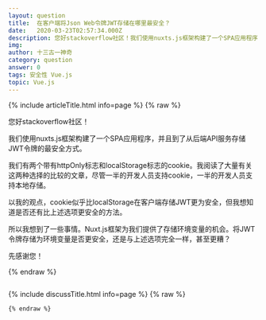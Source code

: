 ```yaml
---
layout: question
title:  在客户端将Json Web令牌JWT存储在哪里最安全？
date:   2020-03-23T02:57:34.000Z
description: 您好stackoverflow社区！我们使用nuxts.js框架构建了一个SPA应用程序，并且到了从后端API服务存储JWT令牌的最安全方式。 我...
img: 
author: 十三古一神奇
category: question
answer: 0
tags: 安全性 Vue.js
topic: Vue.js
---
```

<div class="article-root">
  <div class="article">
    {% include articleTitle.html info=page %}
    {% raw %}
    <div class="article-content"><p><font style="vertical-align: inherit;"><font style="vertical-align: inherit;">您好stackoverflow社区！</font></font></p>

<p><font style="vertical-align: inherit;"><font style="vertical-align: inherit;">我们使用nuxts.js框架构建了一个SPA应用程序，并且到了从后端API服务存储JWT令牌的最安全方式。 </font></font></p>

<p><font style="vertical-align: inherit;"><font style="vertical-align: inherit;">我们有两个带有httpOnly标志和localStorage标志的cookie。</font><font style="vertical-align: inherit;">我阅读了大量有关这两种选择的比较的文章，尽管一半的开发人员支持cookie，一半的开发人员支持本地存储。</font></font></p>

<p><font style="vertical-align: inherit;"><font style="vertical-align: inherit;">以我的观点，cookie似乎比localStorage在客户端存储JWT更为安全，但我想知道是否还有比上述选项更安全的方法。</font></font></p>

<p><font style="vertical-align: inherit;"><font style="vertical-align: inherit;">所以我想到了一些事情。</font><font style="vertical-align: inherit;">Nuxt.js框架为我们提供了存储环境变量的机会。</font><font style="vertical-align: inherit;">将JWT令牌存储为环境变量是否更安全，还是与上述选项完全一样，甚至更糟？</font></font></p>

<p><font style="vertical-align: inherit;"><font style="vertical-align: inherit;">先感谢您！</font></font></p></div>
    {% endraw %}
  </div>
  <p style="height: 0;width:0;overflow: hidden;"> 第2704篇《在客户端将Json Web令牌JWT存储在哪里最安全？》来自Winter(https://github.com/aiyld/aiyld.github.io)的站点</p>
  <div class="discuss-wrapper">
    {% include discussTitle.html info=page %}
    {% raw %}
    
    {% endraw %}
  </div>
<div>
